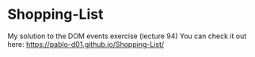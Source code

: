 # Shopping-List
My solution to the DOM events exercise (lecture 94) 
You can check it out here:  https://pablo-d01.github.io/Shopping-List/
